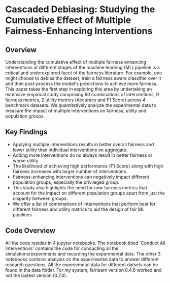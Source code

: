 # Cascaded Debiasing: Studying the Cumulative Effect of Multiple Fairness-Enhancing Interventions

## Overview

Understanding the cumulative effect of multiple fairness enhancing interventions at different stages of the machine learning (ML) pipeline is a critical and underexplored facet of the fairness literature. For example, one might choose to debias the dataset, train a fairness aware classifier over it and then post-process the model's predictions to achieve more fairness. This paper takes the first step in exploring this area by undertaking an extensive empirical study comprising 60 combinations of interventions, 9 fairness metrics, 2 utility metrics (Accuracy and F1 Score) across 4 benchmark datasets. We quantitatively analyze the experimental data to measure the impact of multiple interventions on fairness, utility and population groups.

## Key Findings

- Applying multiple interventions results in better overall fairness and lower utility than individual interventions on aggregate.
- Adding more interventions do no always result in better fairness or worse utility.
- The likelihood of achieving high performance (F1 Score) along with high fairness increases with larger number of interventions.
- Fairness-enhancing interventions can negatively impact different population groups, especially the privileged group.
- This study also highlights the need for new fairness metrics that account for the impact on different population groups apart from just the disparity between groups.
- We offer a list of combinations of interventions that perform best for different fairness and utility metrics to aid the design of fair ML pipelines.

## Code Overview

All the code resides in 4 jupyter notebooks. The notebook titled 'Conduct All Interventions' contains the code for conducting all the simulations/experiments and recording the experimental data. The other 3 notebooks contains analysis on the experimental data to answer different research questions. All the experiemntal data for different datsets can be found in the data folder. For my system, fairlearn version 0.4.6 worked and not the lastest version (0.7.0).
